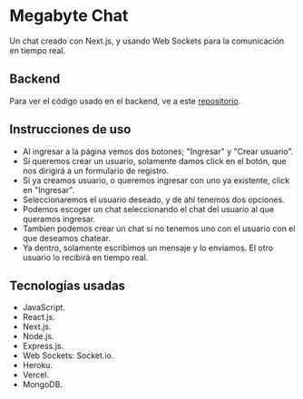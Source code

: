 # Megabyte Chat

Un chat creado con Next.js, y usando Web Sockets para la comunicación en tiempo
real.

## Backend

Para ver el código usado en el backend, ve a este
[repositorio](https://github.com/jonathan-cursos/megabyte_chat 'repositorio').

## Instrucciones de uso

- Al ingresar a la página vemos dos botones; "Ingresar" y "Crear usuario".
- Sí queremos crear un usuario, solamente damos click en el botón, que nos
  dirigirá a un formulario de registro.
- Sí ya creamos usuario, o queremos ingresar con uno ya existente, click en
  "Ingresar".
- Seleccionaremos el usuario deseado, y de ahí tenemos dos opciones.
- Podemos escoger un chat seleccionando el chat del usuario al que queramos
  ingresar.
- Tambien podemos crear un chat sí no tenemos uno con el usuario con el que
  deseamos chatear.
- Ya dentro, solamente escribimos un mensaje y lo enviamos. El otro usuario lo
  recibirá en tiempo real.

## Tecnologías usadas

- JavaScript.
- React.js.
- Next.js.
- Node.js.
- Express.js.
- Web Sockets: Socket.io.
- Heroku.
- Vercel.
- MongoDB.
